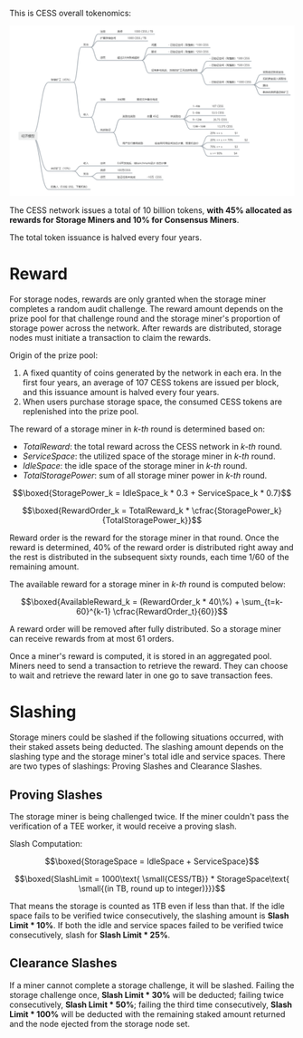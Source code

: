 This is CESS overall tokenomics:

![CESS Tokenomics](../assets/storage-node/reward/tokenomics-v1.png)

The CESS network issues a total of 10 billion tokens, **with 45% allocated as rewards for Storage Miners and 10% for Consensus Miners**.

The total token issuance is halved every four years.

# Reward

For storage nodes, rewards are only granted when the storage miner completes a random audit challenge. The reward amount depends on the prize pool for that challenge round and the storage miner's proportion of storage power across the network. After rewards are distributed, storage nodes must initiate a transaction to claim the rewards.

Origin of the prize pool:

1. A fixed quantity of coins generated by the network in each era. In the first four years, an average of 107 CESS tokens are issued per block, and this issuance amount is halved every four years.
2. When users purchase storage space, the consumed CESS tokens are replenished into the prize pool.

The reward of a storage miner in *k-th* round is determined based on:

- *TotalReward*: the total reward across the CESS network in *k-th* round.
- *ServiceSpace*: the utilized space of the storage miner in *k-th* round.
- *IdleSpace*: the idle space of the storage miner in *k-th* round.
- *TotalStoragePower*: sum of all storage miner power in *k-th* round.

$$\boxed{StoragePower_k = IdleSpace_k * 0.3 + ServiceSpace_k * 0.7}$$

$$\boxed{RewardOrder_k = TotalReward_k * \cfrac{StoragePower_k}{TotalStoragePower_k}}$$

Reward order is the reward for the storage miner in that round. Once the reward is determined, 40% of the reward order is distributed right away and the rest is distributed in the subsequent sixty rounds, each time 1/60 of the remaining amount.

The available reward for a storage miner in *k-th* round is computed below:

$$\boxed{AvailableReward_k = (RewardOrder_k * 40\%) + \sum_{t=k-60}^{k-1} \cfrac{RewardOrder_t}{60}}$$

A reward order will be removed after fully distributed. So a storage miner can receive rewards from at most 61 orders.

Once a miner's reward is computed, it is stored in an aggregated pool. Miners need to send a transaction to retrieve the reward. They can choose to wait and retrieve the reward later in one go to save transaction fees.

# Slashing

Storage miners could be slashed if the following situations occurred, with their staked assets being deducted. The slashing amount depends on the slashing type and the storage miner's total idle and service spaces. There are two types of slashings: Proving Slashes and Clearance Slashes.

## Proving Slashes

The storage miner is being challenged twice. If the miner couldn't pass the verification of a TEE worker, it would receive a proving slash.

Slash Computation:

$$\boxed{StorageSpace = IdleSpace + ServiceSpace}$$

$$\boxed{SlashLimit = 1000\text{ \small{CESS/TB}} * StorageSpace\text{ \small{(in TB, round up to integer)}}}$$

That means the storage is counted as 1TB even if less than that. If the idle space fails to be verified twice consecutively, the slashing amount is **Slash Limit * 10%**. If both the idle and service spaces failed to be verified twice consecutively, slash for **Slash Limit * 25%**.

## Clearance Slashes

If a miner cannot complete a storage challenge, it will be slashed. Failing the storage challenge once, **Slash Limit * 30%** will be deducted; failing twice consecutively, **Slash Limit * 50%**; failing the third time consecutively, **Slash Limit * 100%** will be deducted with the remaining staked amount returned and the node ejected from the storage node set.
